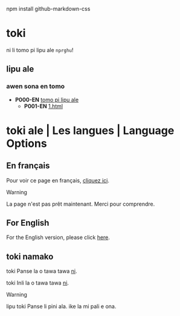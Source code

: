 npm install github-markdown-css

# toki

ni li tomo pi lipu ale `nprghu`!

## lipu ale

### awen sona en tomo

- **P000-EN** [tomo pi lipu ale](/)
  - **P001-EN** [1.html](nprghu.github.com/portal/1.html)

# toki ale | Les langues | Language Options

## En français

Pour voir ce page en français, [cliquez ici](nprghu.github.com/portal/fr-acceuil).

> [!WARNING]
> La page n'est pas prêt maintenant. Merci pour comprendre.

## For English

For the English version, please click [here](npr.github.com/portal/).

## toki namako

toki Panse la o tawa tawa [ni](./fr-acceuil).

toki Inli la o tawa tawa [ni](npr.github.com/portal).

> [!WARNING]
> lipu toki Panse li pini ala. ike la mi pali e ona.
